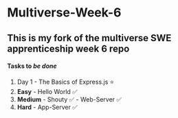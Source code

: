 # Multiverse-Week-6

## This is my fork of the multiverse SWE apprenticeship week 6 repo

#### Tasks to *be done*
1. Day 1 - The Basics of Express.js :star:
  1. **Easy** 
    - Hello World :white_check_mark:	
  2. **Medium**
    - Shouty :white_check_mark:	
    - Web-Server :white_check_mark:	
  3. **Hard**
    - App-Server :white_check_mark:	
    





